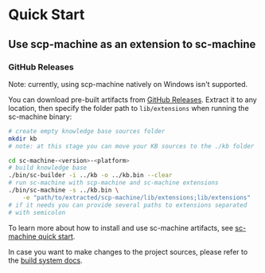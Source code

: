 # Quick Start

## Use scp-machine as an extension to sc-machine

### GitHub Releases

Note: currently, using scp-machine natively on Windows isn't supported.

You can download pre-built artifacts from [GitHub Releases](https://github.com/ostis-ai/scp-machine/releases). Extract it to any location, then specify the folder path to `lib/extensions` when running the sc-machine binary:

```sh
# create empty knowledge base sources folder
mkdir kb
# note: at this stage you can move your KB sources to the ./kb folder

cd sc-machine-<version>-<platform>
# build knowledge base
./bin/sc-builder -i ../kb -o ../kb.bin --clear
# run sc-machine with scp-machine and sc-machine extensions
./bin/sc-machine -s ../kb.bin \
    -e "path/to/extracted/scp-machine/lib/extensions;lib/extensions"
# if it needs you can provide several paths to extensions separated 
# with semicolon
```

To learn more about how to install and use sc-machine artifacts, see [sc-machine quick start](https://ostis-ai.github.io/sc-machine/quick_start/).

In case you want to make changes to the project sources, please refer to the [build system docs](build/build_system.md).
